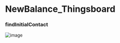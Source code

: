 # NewBalance_Thingsboard


### findInitialContact
![image](https://user-images.githubusercontent.com/62338783/220260636-d98f4135-242f-4b0c-b1ba-66204b5bab0b.png)
